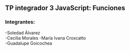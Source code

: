 ## TP integrador 3 JavaScript: Funciones  

### Integrantes:   
-Soledad Álvarez  
-Cecilia Morales 
-María Ivana Croxcatto  
-Guadalupe Goicochea  

